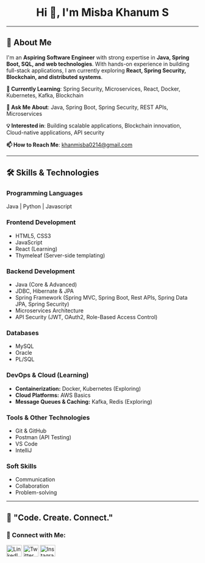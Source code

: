 <h1 align="center">Hi 👋, I'm <b>Misba Khanum S</b></h1>

---

## **🚀 About Me**

I'm an **Aspiring Software Engineer** with strong expertise in **Java, Spring Boot, SQL, and web technologies**. With hands-on experience in building full-stack applications, I am currently exploring **React, Spring Security, Blockchain, and distributed systems**.

**🔭 Currently Learning**: Spring Security, Microservices, React, Docker, Kubernetes, Kafka, Blockchain

**💬 Ask Me About**: Java, Spring Boot, Spring Security, REST APIs, Microservices

**💡 Interested in**: Building scalable applications, Blockchain innovation, Cloud-native applications, API security

**📫 How to Reach Me**: khanmisba0214@gmail.com

---

## **🛠️ Skills & Technologies**

### **Programming Languages**
Java | Python | Javascript

### **Frontend Development**
* HTML5, CSS3
* JavaScript
* React (Learning)
* Thymeleaf (Server-side templating)

### **Backend Development**
* Java (Core & Advanced)
* JDBC, Hibernate & JPA
* Spring Framework (Spring MVC, Spring Boot, Rest APIs, Spring Data JPA, Spring Security)
* Microservices Architecture
* API Security (JWT, OAuth2, Role-Based Access Control)

### **Databases**
* MySQL
* Oracle
* PL/SQL

### **DevOps & Cloud (Learning)**
* **Containerization:** Docker, Kubernetes (Exploring)
* **Cloud Platforms:** AWS Basics
* **Message Queues & Caching:** Kafka, Redis (Exploring)

### **Tools & Other Technologies**
* Git & GitHub
* Postman (API Testing)
* VS Code
* IntelliJ

### **Soft Skills**
* Communication
* Collaboration
* Problem-solving

---

## **💭 "Code. Create. Connect."**

### **🤝 Connect with Me:**

[<img src="https://raw.githubusercontent.com/rahuldkjain/github-profile-readme-generator/master/src/images/icons/Social/linked-in-alt.svg" alt="LinkedIn" height="30" width="40" />](https://www.linkedin.com/in/misba-khanum-s-ab0205280) [<img src="https://raw.githubusercontent.com/rahuldkjain/github-profile-readme-generator/master/src/images/icons/Social/twitter.svg" alt="Twitter" height="30" width="40" />](https://twitter.com/MisbaKhan548607) [<img src="https://raw.githubusercontent.com/rahuldkjain/github-profile-readme-generator/master/src/images/icons/Social/instagram.svg" alt="Instagram" height="30" width="40" />](https://www.instagram.com/misba_khan_0214)
